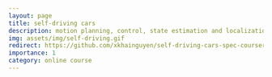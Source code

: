 ```yaml
---
layout: page
title: self-driving cars
description: motion planning, control, state estimation and localization of autonomous cars
img: assets/img/self-driving.gif
redirect: https://github.com/xkhainguyen/self-driving-cars-spec-coursera
importance: 1
category: online course
---
```

